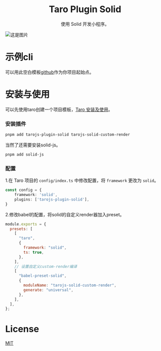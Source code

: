 <h1 align="center">Taro Plugin Solid</h1>

<p align="center">使用 Solid 开发小程序。</p>

![这是图片](https://github.com/phy-lei/tarojs-plugin-solid/pic/example.gif)

# 示例cli
可以用此空白模板[github](https://github.com/phy-lei/taro-solid-cli)作为你项目起始点。

# 安装与使用
可以先使用taro创建一个项目模板，[Taro 安装及使用](https://docs.taro.zone/docs/GETTING-STARTED)。

### 安装插件
```bash
pnpm add tarojs-plugin-solid tarojs-solid-custom-render
```
当然了还需要安装solid-js。
```bash
pnpm add solid-js
```

### 配置
1.在 Taro 项目的 `config/index.ts` 中修改配置，将 `framework` 更改为 `solid`。

```ts
const config = {
    framework: 'solid',
    plugins: ['tarojs-plugin-solid'],
}
```

2.修改babel的配置，将solid的自定义render器加入preset。
```js
module.exports = {
  presets: [
    [
      "taro",
      {
        framework: "solid",
        ts: true,
      },
    ],
    // 设置自定义custom-render编译
    [
      "babel-preset-solid",
      {
        moduleName: "tarojs-solid-custom-render",
        generate: "universal",
      },
    ],
  ],
};
```

# License
[MIT](./LICENSE)
